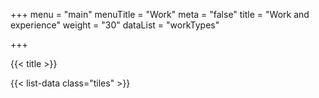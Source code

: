 +++
menu = "main"
menuTitle = "Work"
meta = "false"
title = "Work and experience"
weight = "30"
dataList = "workTypes"

+++

{{< title >}}

{{< list-data class="tiles" >}}
